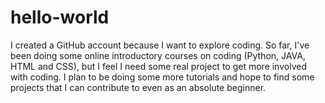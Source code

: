 # hello-world

I created a GitHub account because I want to explore coding. So far, I've been doing some online introductory courses on coding (Python, JAVA, HTML and CSS), but I feel I need some real project to get more involved with coding. I plan to be doing some more tutorials and hope to find some projects that I can contribute to even as an absolute beginner.
